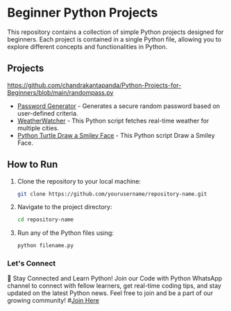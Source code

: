 # Beginner Python Projects

This repository contains a collection of simple Python projects designed for beginners. Each project is contained in a single Python file, allowing you to explore different concepts and functionalities in Python.

## Projects
https://github.com/chandrakantapanda/Python-Projects-for-Beginners/blob/main/randompass.py
- [Password Generator](randompass.py) - Generates a secure random password based on user-defined criteria.
- [WeatherWatcher](WeatherWatcher) - This Python script fetches real-time weather for multiple cities.
- [Python Turtle Draw a Smiley Face](Python-Turtle-Draw-a-Smiley-Face) - This Python script Draw a Smiley Face.

## How to Run

1. Clone the repository to your local machine:
   ```bash
   git clone https://github.com/yourusername/repository-name.git
   ```

2. Navigate to the project directory:
	```bash
	cd repository-name
	```

3. Run any of the Python files using:
	```bash
	python filename.py
	```
	

### Let's Connect
📱 Stay Connected and Learn Python!
Join our Code with Python WhatsApp channel to connect with fellow learners, get real-time coding tips, and stay updated on the latest Python news.
Feel free to join and be a part of our growing community! #[Join Here](https://whatsapp.com/channel/0029Vb5urw8K0IBbTQ8NH53b)
